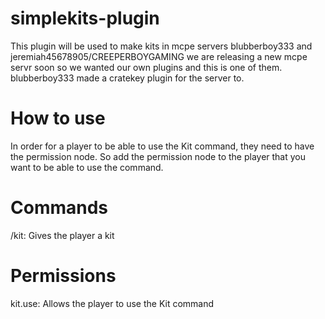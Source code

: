 # simplekits-plugin
This plugin will be used to make kits in mcpe servers
blubberboy333 and jeremiah45678905/CREEPERBOYGAMING we are releasing a new mcpe servr soon so we wanted our own plugins and this is one of them. blubberboy333 made a cratekey plugin for the server to.

# How to use
In order for a player to be able to use the Kit command, they need to have the permission node. So add the permission node to  the player that you want to be able to use the command. 

# Commands
/kit: Gives the player a kit

# Permissions
kit.use: Allows the player to use the Kit command
